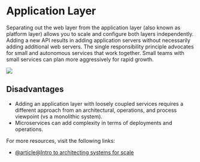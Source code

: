 # Application Layer

Separating out the web layer from the application layer (also known as platform layer) allows you to scale and configure both layers independently. Adding a new API results in adding application servers without necessarily adding additional web servers. The single responsibility principle advocates for small and autonomous services that work together. Small teams with small services can plan more aggressively for rapid growth.

![](https://i.imgur.com/F0cjurv.png)

## Disadvantages

- Adding an application layer with loosely coupled services requires a different approach from an architectural, operations, and process viewpoint (vs a monolithic system).
- Microservices can add complexity in terms of deployments and operations.

For more resources, visit the following links:

- [@article@Intro to architecting systems for scale](http://lethain.com/introduction-to-architecting-systems-for-scale/#platform_layer)
